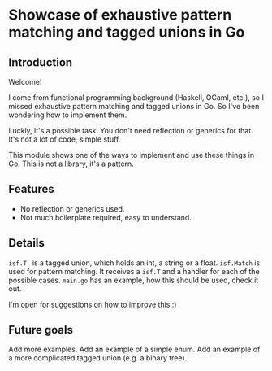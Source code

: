 # Showcase of exhaustive pattern matching and tagged unions in Go

## Introduction

Welcome!

I come from functional programming background (Haskell, OCaml, etc.), so I missed exhaustive pattern matching and tagged unions in Go. So I've been wondering how to implement them.

Luckly, it's a possible task. You don't need reflection or generics for that. It's not a lot of code, simple stuff.

This module shows one of the ways to implement and use these things in Go. This is not a library, it's a pattern.

## Features

- No reflection or generics used.
- Not much boilerplate required, easy to understand.

## Details

`isf.T ` is a tagged union, which holds an int, a string or a float. `isf.Match` is used for pattern matching. It receives a `isf.T` and a handler for each of the possible cases. `main.go` has an example, how this should be used, check it out. 

I'm open for suggestions on how to improve this :)

## Future goals

Add more examples. Add an example of a simple enum. Add an example of a more complicated tagged union (e.g. a binary tree).

